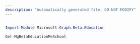 ```yaml
---
description: "Automatically generated file. DO NOT MODIFY"
---
```


```powershell

Import-Module Microsoft.Graph.Beta.Education

Get-MgBetaEducationMeSchool

```